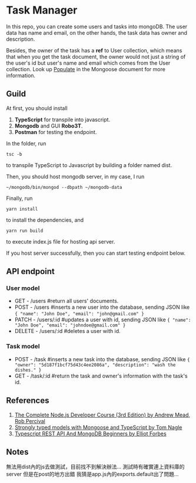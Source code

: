 # Task Manager

In this repo, you can create some users and tasks into mongoDB. The user data has name and email, on the other hands, the task data has owner and description. 

Besides, the owner of the task has a **ref** to User collection, which means that when you get the task document, the owner would not just a string of the user's id but user's name and email which comes from the User collection. Look up [Populate](https://mongoosejs.com/docs/populate.html) in the Mongoose document for more information.

## Guild

At first, you should install

1. **TypeScript** for transpile into javascript.
2. **Mongodb** and GUI **Robo3T**.
3. **Postman** for testing the endpoint.

In the folder, run

`tsc -b`

to transpile TypeScript to Javascript by building a folder named dist.

Then, you should host mongodb server, in my case, I run

`~/mongodb/bin/mongod --dbpath ~/mongodb-data`

Finally, run

`yarn install`

to install the dependencies, and

`yarn run build` 

to execute index.js file for hosting api server.

If you host server successfully, then you can start testing endpoint below.

## API endpoint

### User model

- GET - /users #return all users' documents.
- POST - /users #inserts a new user into the database, sending JSON like `{ "name": "John Doe", "email": "john@gmail.com" }`
- PATCH - /users/:id #updates a user with id, sending JSON like `{ "name": "John Doe", "email": "johndoe@gmail.com" }`
- DELETE - /users/:id #deletes a user with id.

### Task model

- POST - /task #inserts a new task into the database, sending JSON like `{ "owner": "5d187f1bcf75d43c4ee2086a", "description": "wash the dishes." }`
- GET - /task/:id #return the task and owner's information with the task's id.

## References

1. [The Complete Node.js Developer Course (3rd Edition) by Andrew Mead, Rob Percival](https://www.udemy.com/the-complete-nodejs-developer-course-2/)
2. [Strongly typed models with Mongoose and TypeScript by Tom Nagle](https://medium.com/@tomanagle/strongly-typed-models-with-mongoose-and-typescript-7bc2f7197722)
3. [Typescript REST API And MongoDB Beginners by Elliot Forbes](https://tutorialedge.net/typescript/typescript-mongodb-beginners-tutorial/)

## Notes
無法用dist內的js去做測試，目前找不到解決辦法...
測試時有確實連上資料庫的server
但是在post的地方出錯
我猜是app.js內的exports.default出了問題...